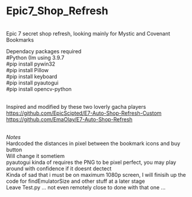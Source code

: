# Epic7_Shop_Refresh
<br>
Epic 7 secret shop refresh, looking mainly for Mystic and Covenant Bookmarks

Dependacy packages required
<br>#Python (Im using 3.9.7
<br>#pip install pywin32
<br>#pip install Pillow
<br>#pip install keyboard
<br>#pip install pyautogui
<br>#pip install opencv-python

<br>Inspired and modified by these two loverly gacha players
<br>https://github.com/EpicScipted/E7-Auto-Shop-Refresh-Custom
<br>https://github.com/EmaOlay/E7-Auto-Shop-Refresh

<br><I>Notes</I>
<br>Hardcoded the distances in pixel between the bookmark icons and buy button
<br>Will change it sometiem
<br>pyautogui kinda of requires the PNG to be pixel perfect, you may play around with confidence if it doesnt dectect 
<br>Kinda of sad that i must be on maximum 1080p screen, I will finisih up the code for findEmulatorSize and other stuff at a later stage
<br>Leave Test.py ... not even remotely close to done with that one ...
